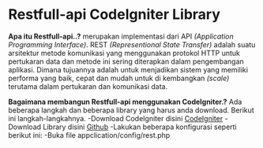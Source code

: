 # Restfull-api CodeIgniter Library
**Apa itu Restfull-api..?**
merupakan implementasi dari API *(Application Programming Interface)*. REST *(Representional State Transfer)* adalah suatu arsitektur metode komunikasi yang menggunakan protokol HTTP untuk pertukaran data dan metode ini sering diterapkan dalam pengembangan aplikasi. Dimana tujuannya adalah untuk menjadikan sistem yang memiliki performa yang baik, cepat dan mudah untuk di kembangkan *(scale)* terutama dalam pertukaran dan komunikasi data.

**Bagaimana membangun Restfull-api menggunakan CodeIgniter.?**
Ada beberapa langkah dan beberapa library yang harus anda download. Berikut ini langkah-langkahnya.
-Download CodeIgniter disini [CodeIgniter](https://www.codeigniter.com/download)
-Download Library disini [Github](https://github.com/chriskacerguis/codeigniter-restserver)
-Lakukan beberapa konfigurasi seperti berikut ini:
	-Buka file appclication/config/rest.php